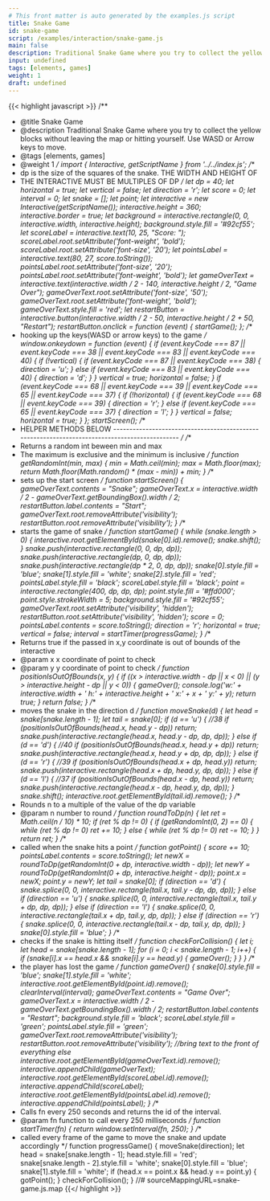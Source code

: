 ```yaml
---
# This front matter is auto generated by the examples.js script
title: Snake Game
id: snake-game
script: /examples/interaction/snake-game.js
main: false
description: Traditional Snake Game where you try to collect the yellow blocks without leaving the map or hitting yourself. Use WASD or Arrow keys to move.
input: undefined
tags: [elements, games]
weight: 1
draft: undefined
---
```


{{< highlight javascript >}}
/**
* @title Snake Game
* @description Traditional Snake Game where you try to collect the yellow blocks without leaving the map or hitting yourself. Use WASD or Arrow keys to move.
* @tags [elements, games]
* @weight 1
*/
import { Interactive, getScriptName } from '../../index.js';
/**
 * dp is the size of the squares of the snake. THE WIDTH AND HEIGHT OF
 * THE INTERACTIVE MUST BE MULTIPLES OF DP
 */
let dp = 40;
let horizontal = true;
let vertical = false;
let direction = 'r';
let score = 0;
let interval = 0;
let snake = [];
let point;
let interactive = new Interactive(getScriptName());
interactive.height = 360;
interactive.border = true;
let background = interactive.rectangle(0, 0, interactive.width, interactive.height);
background.style.fill = '#92cf55';
let scoreLabel = interactive.text(10, 25, "Score: ");
scoreLabel.root.setAttribute('font-weight', 'bold');
scoreLabel.root.setAttribute('font-size', '20');
let pointsLabel = interactive.text(80, 27, score.toString());
pointsLabel.root.setAttribute('font-size', '20');
pointsLabel.root.setAttribute('font-weight', 'bold');
let gameOverText = interactive.text(interactive.width / 2 - 140, interactive.height / 2, "Game Over");
gameOverText.root.setAttribute('font-size', '50');
gameOverText.root.setAttribute('font-weight', 'bold');
gameOverText.style.fill = 'red';
let restartButton = interactive.button(interactive.width / 2 - 50, interactive.height / 2 + 50, "Restart");
restartButton.onclick = function (event) {
    startGame();
};
/**
 * hooking up the keys(WASD or arrow keys) to the game
 */
window.onkeydown = function (event) {
    if (event.keyCode === 87 || event.keyCode === 38 || event.keyCode === 83 || event.keyCode === 40) {
        if (!vertical) {
            if (event.keyCode === 87 || event.keyCode === 38) {
                direction = 'u';
            }
            else if (event.keyCode === 83 || event.keyCode === 40) {
                direction = 'd';
            }
        }
        vertical = true;
        horizontal = false;
    }
    if (event.keyCode === 68 || event.keyCode === 39 || event.keyCode === 65 || event.keyCode === 37) {
        if (!horizontal) {
            if (event.keyCode === 68 || event.keyCode === 39) {
                direction = 'r';
            }
            else if (event.keyCode === 65 || event.keyCode === 37) {
                direction = 'l';
            }
        }
        vertical = false;
        horizontal = true;
    }
};
startScreen();
/**
 * HELPER METHODS BELOW ----------------------------------------------------------------------------------------------
 */
/**
 * Returns a random int beween min and max
 * The maximum is exclusive and the minimum is inclusive
 */
function getRandomInt(min, max) {
    min = Math.ceil(min);
    max = Math.floor(max);
    return Math.floor(Math.random() * (max - min)) + min;
}
/**
 * sets up the start screen
 */
function startScreen() {
    gameOverText.contents = "Snake";
    gameOverText.x = interactive.width / 2 - gameOverText.getBoundingBox().width / 2;
    restartButton.label.contents = "Start";
    gameOverText.root.removeAttribute('visibility');
    restartButton.root.removeAttribute('visibility');
}
/**
 * starts the game of snake
 */
function startGame() {
    while (snake.length > 0) {
        interactive.root.getElementById(snake[0].id).remove();
        snake.shift();
    }
    snake.push(interactive.rectangle(0, 0, dp, dp));
    snake.push(interactive.rectangle(dp, 0, dp, dp));
    snake.push(interactive.rectangle(dp * 2, 0, dp, dp));
    snake[0].style.fill = 'blue';
    snake[1].style.fill = 'white';
    snake[2].style.fill = 'red';
    pointsLabel.style.fill = 'black';
    scoreLabel.style.fill = 'black';
    point = interactive.rectangle(400, dp, dp, dp);
    point.style.fill = '#ffd000';
    point.style.strokeWidth = 5;
    background.style.fill = '#92cf55';
    gameOverText.root.setAttribute('visibility', 'hidden');
    restartButton.root.setAttribute('visibility', 'hidden');
    score = 0;
    pointsLabel.contents = score.toString();
    direction = 'r';
    horizontal = true;
    vertical = false;
    interval = startTimer(progressGame);
}
/**
 * Returns true if the passed in x,y coordinate is out of bounds of the interactive
 * @param x x coordinate of point to check
 * @param y y coordinate of point to check
 */
function positionIsOutOfBounds(x, y) {
    if ((x > interactive.width - dp || x < 0) || (y > interactive.height - dp || y < 0)) {
        gameOver();
        console.log('w:' + interactive.width + ' h:' + interactive.height + ' x:' + x + ' y:' + y);
        return true;
    }
    return false;
}
/**
 * moves the snake in the direction d
 */
function moveSnake(d) {
    let head = snake[snake.length - 1];
    let tail = snake[0];
    if (d == 'u') { //38
        if (positionIsOutOfBounds(head.x, head.y - dp))
            return;
        snake.push(interactive.rectangle(head.x, head.y - dp, dp, dp));
    }
    else if (d == 'd') { //40
        if (positionIsOutOfBounds(head.x, head.y + dp))
            return;
        snake.push(interactive.rectangle(head.x, head.y + dp, dp, dp));
    }
    else if (d == 'r') { //39
        if (positionIsOutOfBounds(head.x + dp, head.y))
            return;
        snake.push(interactive.rectangle(head.x + dp, head.y, dp, dp));
    }
    else if (d == 'l') { //37
        if (positionIsOutOfBounds(head.x - dp, head.y))
            return;
        snake.push(interactive.rectangle(head.x - dp, head.y, dp, dp));
    }
    snake.shift();
    interactive.root.getElementById(tail.id).remove();
}
/**
 * Rounds n to a multiple of the value of the dp variable
 * @param n number to round
 */
function roundToDp(n) {
    let ret = Math.ceil(n / 10) * 10;
    if (ret % dp != 0) {
        if (getRandomInt(0, 2) == 0) {
            while (ret % dp != 0)
                ret += 10;
        }
        else {
            while (ret % dp != 0)
                ret -= 10;
        }
    }
    return ret;
}
/**
 * called when the snake hits a point
 */
function gotPoint() {
    score += 10;
    pointsLabel.contents = score.toString();
    let newX = roundToDp(getRandomInt(0 + dp, interactive.width - dp));
    let newY = roundToDp(getRandomInt(0 + dp, interactive.height - dp));
    point.x = newX;
    point.y = newY;
    let tail = snake[0];
    if (direction == 'd') {
        snake.splice(0, 0, interactive.rectangle(tail.x, tail.y - dp, dp, dp));
    }
    else if (direction == 'u') {
        snake.splice(0, 0, interactive.rectangle(tail.x, tail.y + dp, dp, dp));
    }
    else if (direction == 'l') {
        snake.splice(0, 0, interactive.rectangle(tail.x + dp, tail.y, dp, dp));
    }
    else if (direction == 'r') {
        snake.splice(0, 0, interactive.rectangle(tail.x - dp, tail.y, dp, dp));
    }
    snake[0].style.fill = 'blue';
}
/**
 * checks if the snake is hitting itself
 */
function checkForCollision() {
    let i;
    let head = snake[snake.length - 1];
    for (i = 0; i < snake.length - 1; i++) {
        if (snake[i].x == head.x && snake[i].y == head.y) {
            gameOver();
        }
    }
}
/**
 * the player has lost the game
 */
function gameOver() {
    snake[0].style.fill = 'blue';
    snake[1].style.fill = 'white';
    interactive.root.getElementById(point.id).remove();
    clearInterval(interval);
    gameOverText.contents = "Game Over";
    gameOverText.x = interactive.width / 2 - gameOverText.getBoundingBox().width / 2;
    restartButton.label.contents = "Restart";
    background.style.fill = 'black';
    scoreLabel.style.fill = 'green';
    pointsLabel.style.fill = 'green';
    gameOverText.root.removeAttribute('visibility');
    restartButton.root.removeAttribute('visibility');
    //bring text to the front of everything else
    interactive.root.getElementById(gameOverText.id).remove();
    interactive.appendChild(gameOverText);
    interactive.root.getElementById(scoreLabel.id).remove();
    interactive.appendChild(scoreLabel);
    interactive.root.getElementById(pointsLabel.id).remove();
    interactive.appendChild(pointsLabel);
}
/**
 * Calls fn every 250 seconds and returns the id of the interval.
 * @param fn function to call every 250 milliseconds
 */
function startTimer(fn) {
    return window.setInterval(fn, 250);
}
/**
 * called every frame of the game to move the snake and update accordingly
 */
function progressGame() {
    moveSnake(direction);
    let head = snake[snake.length - 1];
    head.style.fill = 'red';
    snake[snake.length - 2].style.fill = 'white';
    snake[0].style.fill = 'blue';
    snake[1].style.fill = 'white';
    if (head.x == point.x && head.y == point.y) {
        gotPoint();
    }
    checkForCollision();
}
//# sourceMappingURL=snake-game.js.map
{{</ highlight >}}

